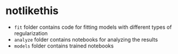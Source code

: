 # notlikethis

- `fit` folder contains code for fitting models with different types of regularization
- `analyze` folder contains notebooks for analyzing the results
- `models` folder contains trained notebooks